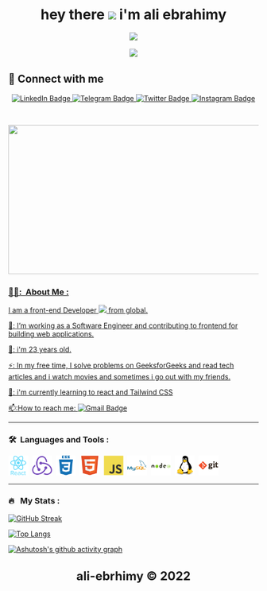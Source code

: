 <h1 align="center">hey there <img src="https://media.giphy.com/media/hvRJCLFzcasrR4ia7z/giphy.gif" width="30px"> i'm ali ebrahimy</h1>

<!-- Typing SVG by DenverCoder1 - https://github.com/DenverCoder1/readme-typing-svg -->
<p align="center">
  <a href="https://github.com/ali-ebrahimy/readme-typing-svg"><img src="https://readme-typing-svg.herokuapp.com/?lines=Front-end%20web%20developer;2%2B%20years%20of%20coding%20experience;Always%20learning%20new%20things&font=Fira%20Code&center=true&width=440&height=45&color=f75c7e&vCenter=true&size=22"></a>
</p>

<p align="center"><img src="https://media.giphy.com/media/M9gbBd9nbDrOTu1Mqx/giphy.gif" width="100"/></p>

## 📠 Connect with me
<div id="badges" align="center">
  <a href="https://www.linkedin.com/in/aliebrahimyy">
    <img src="https://img.shields.io/badge/LinkedIn-blue?style=for-the-badge&logo=linkedin&logoColor=white" alt="LinkedIn Badge"/>
  </a>
  <a href="https://t.me/ali_ebrahimy/">
    <img src="https://img.shields.io/badge/Telegram-blue?style=for-the-badge&logo=telegram&logoColor=white" alt="Telegram Badge"/>
  </a>
  <a href="https://twitter.com/aliEbrahimyy/">
    <img src="https://img.shields.io/badge/Twitter-blue?style=for-the-badge&logo=twitter&logoColor=white" alt="Twitter Badge"/>
  </a>
<a href="https://www.instagram.com/javascript.more/" target="blank">
    <img src="https://img.shields.io/badge/Instagram-red?style=for-the-badge&logo=instagram&logoColor=white" alt="Instagram Badge"/>
</div>

<p align="center"><img src="https://komarev.com/ghpvc/?username=ali-ebrahimy&style=flat-square&color=blue" alt=""></p>

<p align="center"><img src="https://media.giphy.com/media/dWesBcTLavkZuG35MI/giphy.gif" width="600" height="300"  /></p>

### 👨‍💻: &nbsp;About Me :

I am a front-end Developer <img src="https://media.giphy.com/media/WUlplcMpOCEmTGBtBW/giphy.gif" width="30"> from global.

  
🔭: I’m working as a Software Engineer and contributing to frontend for building web applications.

  
🌱: i'm 23 years old.

  
⚡: In my free time, I solve problems on GeeksforGeeks and read tech articles and i watch movies and sometimes i go out with my friends.

🏹: i'm currently learning to react and Tailwind CSS
  
📫:How to reach me: [![Gmail Badge](https://img.shields.io/badge/-ebrahimyAli-red?style=flat&logo=Gmail&logoColor=white)](https://www.ebrahimyali051@gmail.com)

---

### 🛠 &nbsp;Languages and Tools :

<p>
<img src="https://github.com/devicons/devicon/blob/master/icons/react/react-original-wordmark.svg" title="React" alt="React" width="40" height="40"/>&nbsp;
<img src="https://github.com/devicons/devicon/blob/master/icons/redux/redux-original.svg" title="Redux" alt="Redux " width="40" height="40"/>&nbsp;
<img src="https://github.com/devicons/devicon/blob/master/icons/css3/css3-plain-wordmark.svg"  title="CSS3" alt="CSS" width="40" height="40"/>&nbsp;
<img src="https://github.com/devicons/devicon/blob/master/icons/html5/html5-original.svg" title="HTML5" alt="HTML" width="40" height="40"/>&nbsp;
<img src="https://github.com/devicons/devicon/blob/master/icons/javascript/javascript-original.svg" title="JavaScript" alt="JavaScript" width="40" height="40"/>&nbsp;
<img src="https://github.com/devicons/devicon/blob/master/icons/mysql/mysql-original-wordmark.svg" title="MySQL"  alt="MySQL" width="40" height="40"/>&nbsp;
<img src="https://github.com/devicons/devicon/blob/master/icons/nodejs/nodejs-original-wordmark.svg" title="NodeJS" alt="NodeJS" width="40" height="40"/>&nbsp;
<img src="https://github.com/devicons/devicon/blob/master/icons/linux/linux-original.svg" title="linux" alt="linux" width="40" height="40"/>&nbsp;
<img src="https://github.com/devicons/devicon/blob/master/icons/git/git-original-wordmark.svg" title="Git" **alt="Git" width="40" height="40"/>&nbsp;
</p>

---

### 🔥 &nbsp; My Stats :
  
[![GitHub Streak](http://github-readme-streak-stats.herokuapp.com?user=ali-ebrahimy&theme=dark&background=000000)](https://git.io/streak-stats)
  

 
[![Top Langs](https://github-readme-stats.vercel.app/api/top-langs/?username=ali-ebrahimy&layout=compact&theme=vision-friendly-dark)](https://github.com/anuraghazra/github-readme-stats)
 <!-- https://github.com/ashutosh00710/github-readme-activity-graph -->
  
[![Ashutosh's github activity graph](https://activity-graph.herokuapp.com/graph?username=ali-ebrahimy&bg_color=fffff0&color=708090&line=24292e&point=24292e&area=true&hide_border=true)](https://github.com/ali-ebrahimy/github-readme-activity-graph)
  
</br>
  <div align="center">
        <strong>
            <font size="+2" style="font">
                ali-ebrhimy © 2022
            </font>
        </strong>
    </div>
